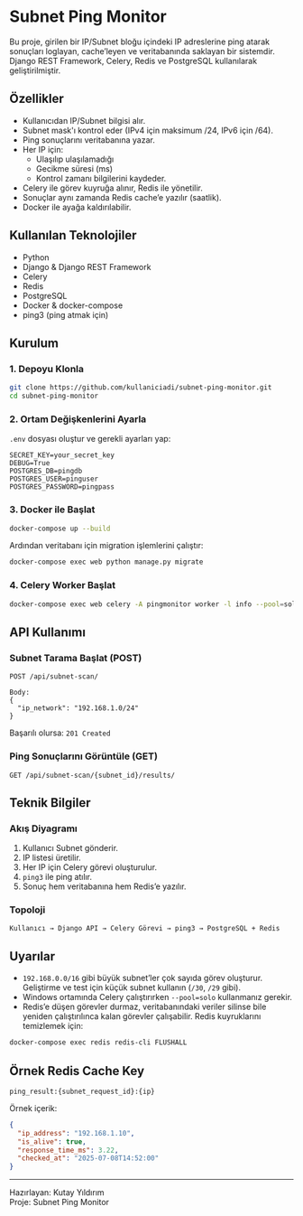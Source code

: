 # Subnet Ping Monitor

Bu proje, girilen bir IP/Subnet bloğu içindeki IP adreslerine ping atarak sonuçları loglayan, cache’leyen ve veritabanında saklayan bir sistemdir. Django REST Framework, Celery, Redis ve PostgreSQL kullanılarak geliştirilmiştir.

## Özellikler

- Kullanıcıdan IP/Subnet bilgisi alır.
- Subnet mask'ı kontrol eder (IPv4 için maksimum /24, IPv6 için /64).
- Ping sonuçlarını veritabanına yazar.
- Her IP için:
  - Ulaşılıp ulaşılamadığı
  - Gecikme süresi (ms)
  - Kontrol zamanı bilgilerini kaydeder.
- Celery ile görev kuyruğa alınır, Redis ile yönetilir.
- Sonuçlar aynı zamanda Redis cache’e yazılır (saatlik).
- Docker ile ayağa kaldırılabilir.

## Kullanılan Teknolojiler

- Python
- Django & Django REST Framework
- Celery
- Redis
- PostgreSQL
- Docker & docker-compose
- ping3 (ping atmak için)

## Kurulum

### 1. Depoyu Klonla

```bash
git clone https://github.com/kullaniciadi/subnet-ping-monitor.git
cd subnet-ping-monitor
```

### 2. Ortam Değişkenlerini Ayarla

`.env` dosyası oluştur ve gerekli ayarları yap:

```
SECRET_KEY=your_secret_key
DEBUG=True
POSTGRES_DB=pingdb
POSTGRES_USER=pinguser
POSTGRES_PASSWORD=pingpass
```

### 3. Docker ile Başlat

```bash
docker-compose up --build
```

Ardından veritabanı için migration işlemlerini çalıştır:

```bash
docker-compose exec web python manage.py migrate
```

### 4. Celery Worker Başlat

```bash
docker-compose exec web celery -A pingmonitor worker -l info --pool=solo
```

## API Kullanımı

### Subnet Tarama Başlat (POST)

```http
POST /api/subnet-scan/

Body:
{
  "ip_network": "192.168.1.0/24"
}
```

Başarılı olursa: `201 Created`

### Ping Sonuçlarını Görüntüle (GET)

```http
GET /api/subnet-scan/{subnet_id}/results/
```

## Teknik Bilgiler

### Akış Diyagramı

1. Kullanıcı Subnet gönderir.
2. IP listesi üretilir.
3. Her IP için Celery görevi oluşturulur.
4. `ping3` ile ping atılır.
5. Sonuç hem veritabanına hem Redis’e yazılır.

### Topoloji

```
Kullanıcı → Django API → Celery Görevi → ping3 → PostgreSQL + Redis
```

## Uyarılar

- `192.168.0.0/16` gibi büyük subnet’ler çok sayıda görev oluşturur. Geliştirme ve test için küçük subnet kullanın (`/30`, `/29` gibi).
- Windows ortamında Celery çalıştırırken `--pool=solo` kullanmanız gerekir.
- Redis’e düşen görevler durmaz, veritabanındaki veriler silinse bile yeniden çalıştırılınca kalan görevler çalışabilir. Redis kuyruklarını temizlemek için:

```bash
docker-compose exec redis redis-cli FLUSHALL
```

## Örnek Redis Cache Key

```
ping_result:{subnet_request_id}:{ip}
```

Örnek içerik:

```json
{
  "ip_address": "192.168.1.10",
  "is_alive": true,
  "response_time_ms": 3.22,
  "checked_at": "2025-07-08T14:52:00"
}
```

---

Hazırlayan: Kutay Yıldırım  
Proje: Subnet Ping Monitor